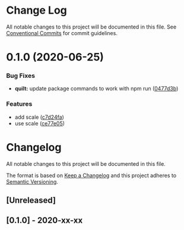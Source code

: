 # Change Log

All notable changes to this project will be documented in this file.
See [Conventional Commits](https://conventionalcommits.org) for commit guidelines.

# 0.1.0 (2020-06-25)

### Bug Fixes

- **quilt:** update package commands to work with npm run ([0477d3b](https://github.com/foursquare/web-packages/commit/0477d3b))

### Features

- add scale ([c7d24fa](https://github.com/foursquare/web-packages/commit/c7d24fa))
- use scale ([ce77e05](https://github.com/foursquare/web-packages/commit/ce77e05))

# Changelog

All notable changes to this project will be documented in this file.

The format is based on [Keep a Changelog](http://keepachangelog.com/en/1.0.0/)
and this project adheres to [Semantic Versioning](http://semver.org/spec/v2.0.0.html).

## [Unreleased]

## [0.1.0] - 2020-xx-xx
